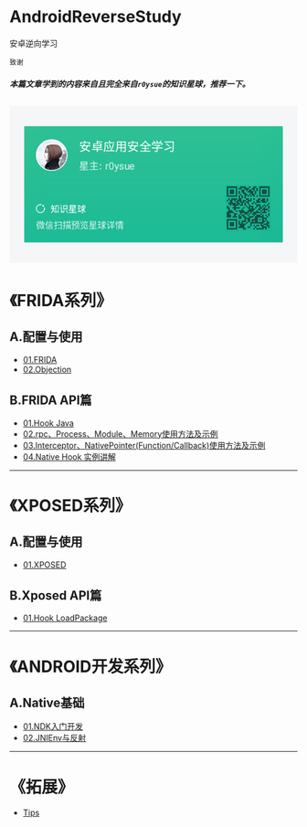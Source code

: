 # AndroidReverseStudy
安卓逆向学习

`致谢`    
##### 本篇文章学到的内容来自且完全来自`r0ysue`的知识星球，推荐一下。   
![](FRIDA/A01/pic/02.a.png)
---

# 《FRIDA系列》
## A.配置与使用  
- [01.FRIDA](FRIDA/A01/README.md)
- [02.Objection](FRIDA/A02/README.md)

## B.FRIDA API篇
- [01.Hook Java](FRIDA/B01/README.md)
- [02.rpc、Process、Module、Memory使用方法及示例](FRIDA/B02/README.md)
- [03.Interceptor、NativePointer(Function/Callback)使用方法及示例](FRIDA/B03/README.md)
- [04.Native Hook 实例讲解](FRIDA/B04/README.md)

---

# 《XPOSED系列》
## A.配置与使用 
- [01.XPOSED](https://www.freebuf.com/articles/terminal/189021.html)

## B.Xposed API篇
- [01.Hook  LoadPackage ](FRIDA/B01/README.md)

---

# 《ANDROID开发系列》
## A.Native基础
- [01.NDK入门开发](Android/A01/README.md)
- [02.JNIEnv与反射](Android/A02/README.md)

---

# 《拓展》
- [Tips](拓展/01/README.md)